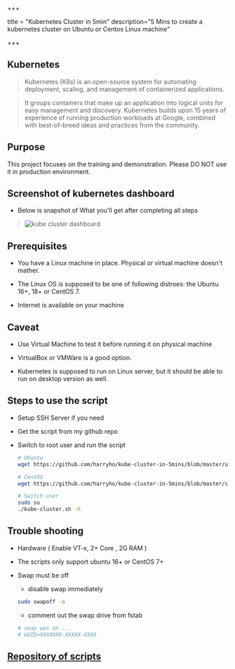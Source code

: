 +++


title = "Kubernetes Cluster in 5min"
description="5 Mins to create a kubernetes cluster on Ubuntu or Centos Linux machine"

+++

## Kubernetes

> Kubernetes (K8s) is an open-source system for automating deployment, scaling, and management of containerized applications.

> It groups containers that make up an application into logical units for easy management and discovery. Kubernetes builds upon 15 years of experience of running production workloads at Google, combined with best-of-breed ideas and practices from the community.


## Purpose

This project focuses on the training and demonstration. Please DO NOT use it in production environment.

## Screenshot of kubernetes dashboard

* Below is snapshot of What you'll get after completing all steps

> ![kube cluster dashboard](/img/kube_pods_metrics.jpg)



## Prerequisites


* You have a Linux machine in place. Physical or virtual machine doesn't mather.

* The Linux OS is supposed to be one of following distroes: the Ubuntu 16+, 18+ or CentOS 7.

* Internet is available on your machine

 
## Caveat

* Use Virtual Machine to test it before running it on physical machine

* VirtualBox or VMWare is a good option.

* Kubernetes is supposed to run on Linux server, but it should be able to run on desktop version as well. 


## Steps to use the script 

* Setup SSH Server if you need

* Get the script from my github repo

* Switch to root user and run the script

    ```bash
    # Ubuntu
    wget https://github.com/harryho/kube-cluster-in-5mins/blob/master/ubuntu/kube-cluster.sh

    # CentOS
    wget https://github.com/harryho/kube-cluster-in-5mins/blob/master/centos/kube-cluster.sh

    # Switch user
    sudo su
    ./kube-cluster.sh -h

    ```


## Trouble shooting

* Hardware ( Enable VT-x,  2+ Core , 2G RAM )
* The scripts only support ubuntu 16+ or CentOS 7+
* Swap must be off

    * disable swap immediately

    ```bash
    sudo swapoff -a
    ```

    - comment out the swap drive from fstab

    ```bash
    # swap was on ...
    # UUID=XXXXXXX-XXXXX-XXXX
    ```


## [Repository of scripts](https://github.com/harryho/kube-cluster-in-5mins.git)

